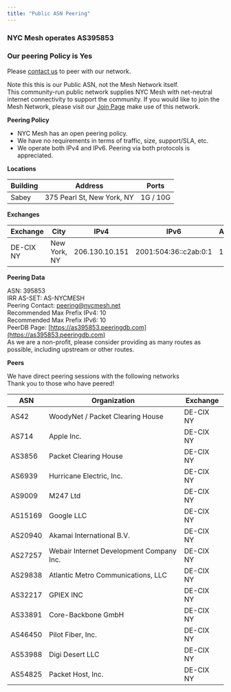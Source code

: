 ```yaml
---
title: "Public ASN Peering"
---
```


### NYC Mesh operates **AS395853**

### Our peering Policy is **Yes**

Please [contact us](mailto:peering@nycmesh.net) to peer with our network.

Note this this is our Public ASN, not the Mesh Network itself.  
This community-run public network supplies NYC Mesh with net-neutral internet connectivity to support the community. If you would like to join the Mesh Network, please visit our [Join Page](/join) make use of this network.

**Peering Policy**

*   NYC Mesh has an open peering policy.
*   We have no requirements in terms of traffic, size, support/SLA, etc.
*   We operate both IPv4 and IPv6. Peering via both protocols is appreciated.

**Locations**

| Building | Address                    | Ports    |
| -------- | -------------------------- | -------- |
| Sabey    | 375 Pearl St, New York, NY | 1G / 10G |

**Exchanges**

| Exchange  | City         | IPv4           | IPv6                  | ASNs | Routes | Speed |
| --------- | ------------ | -------------- | --------------------- | ---- | ------ | ----- |
| DE-CIX NY | New York, NY | 206.130.10.151 | 2001:504:36::c2ab:0:1 | 105  | ~122K  | 1G    |

**Peering Data**

ASN: 395853  
IRR AS-SET: AS-NYCMESH  
Peering Contact: peering@nycmesh.net  
Recommended Max Prefix IPv4: 10  
Recommended Max Prefix IPv6: 10  
PeerDB Page: [https://as395853.peeringdb.com](https://as395853.peeringdb.com)  
As we are a non-profit, please consider providing as many routes as possible, including upstream or other routes.

**Peers**

We have direct peering sessions with the following networks  
Thank you to those who have peered!

| ASN     | Organization                             | Exchange  |
| ------- | ---------------------------------------- | --------- |
| AS42    | WoodyNet / Packet Clearing House         | DE-CIX NY |
| AS714   | Apple Inc.                               | DE-CIX NY |
| AS3856  | Packet Clearing House                    | DE-CIX NY |
| AS6939  | Hurricane Electric, Inc.                 | DE-CIX NY |
| AS9009  | M247 Ltd                                 | DE-CIX NY |
| AS15169 | Google LLC                               | DE-CIX NY |
| AS20940 | Akamai International B.V.                | DE-CIX NY |
| AS27257 | Webair Internet Development Company Inc. | DE-CIX NY |
| AS29838 | Atlantic Metro Communications, LLC       | DE-CIX NY |
| AS32217 | GPIEX INC                                | DE-CIX NY |
| AS33891 | Core-Backbone GmbH                       | DE-CIX NY |
| AS46450 | Pilot Fiber, Inc.                        | DE-CIX NY |
| AS53988 | Digi Desert LLC                          | DE-CIX NY |
| AS54825 | Packet Host, Inc.                        | DE-CIX NY |
